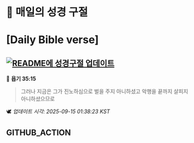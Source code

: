 # 🙏 매일의 성경 구절
# [Daily Bible verse]
## [![README에 성경구절 업데이트](https://github.com/DONGSUKA/first_test/actions/workflows/update-readme-bible.yml/badge.svg)](https://github.com/DONGSUKA/first_test/actions/workflows/update-readme-bible.yml)
<!-- START_BIBLE_VERSE -->
📖 **욥기 35:15**
> 그러나 지금은 그가 진노하심으로 벌을 주지 아니하셨고 악행을 끝까지 살피지 아니하셨으므로

🕊️ _업데이트 시각: 2025-09-15 01:38:23 KST_
  <!-- END_BIBLE_VERSE -->
## GITHUB_ACTION
